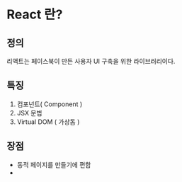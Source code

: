 # React 란?

## 정의
리액트는 페이스북이 만든 사용자 UI 구축을 위한 라이브러리이다.

## 특징
1. 컴포넌트( Component )
2. JSX 문법
3. Virtual DOM ( 가상돔 )




## 장점
- 동적 페이지를 만들기에 편함
- 

